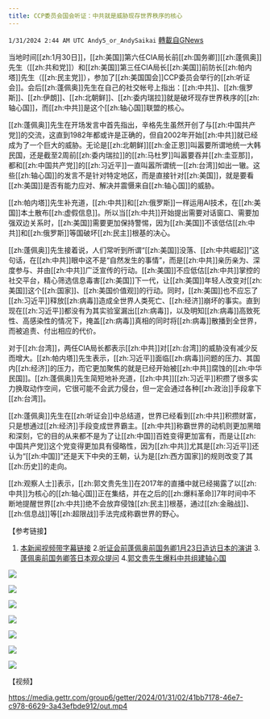 ```yaml
---
title: CCP委员会国会听证：中共就是威胁现存世界秩序的核心
---
```

`1/31/2024 2:44 AM UTC Andy5_or_AndySaikai` [轉載自GNews](https://gnews.org/articles/2268198)

         

当地时间[[zh:1月30日]]，[[zh:美国]]第六任CIA局长前[[zh:国务卿]][[zh:蓬佩奥]]先生（[[zh:共和党]]）和[[zh:美国]]第三任CIA局长[[zh:美国]]前防长[[zh:帕内塔]]先生（[[zh:民主党]]），参加了[[zh:美国国会]]CCP委员会举行的[[zh:听证会]]。会后[[zh:蓬佩奥]]先生在自己的社交帐号上指出：[[zh:中共]]、[[zh:俄罗斯]]、[[zh:伊朗]]、[[zh:北朝鲜]]、[[zh:委内瑞拉]]就是破坏现存世界秩序的[[zh:轴心国]]，而[[zh:中共]]是这个[[zh:轴心国]]联盟的核心。

[[zh:蓬佩奥]]先生在开场发言中首先指出，辛格先生虽然开创了与[[zh:中国共产党]]的交流，这直到1982年都或许是正确的，但自2002年开始[[zh:中共]]就已经成为了一个巨大的威胁。无论是[[zh:北朝鲜]][[zh:金正恩]]叫嚣要所谓地统一大韩民国，还是截至2周前[[zh:委内瑞拉]]的[[zh:马杜罗]]叫嚣要吞并[[zh:圭亚那]]，都和[[zh:中国共产党]]的[[zh:习近平]]一直叫嚣所谓统一[[zh:台湾]]如出一辙。这些[[zh:轴心国]]的发言不是针对特定地区，而是直接针对[[zh:美国]]，就是要看[[zh:美国]]是否有能力应对、解决并震慑来自[[zh:轴心国]]的威胁。

[[zh:帕内塔]]先生补充道，[[zh:中共]]和[[zh:俄罗斯]]一样运用AI技术，在[[zh:美国]]本土散布[[zh:虚假信息]]。所以当[[zh:中共]]开始提出需要对话窗口、需要加强双边关系时，[[zh:美国]]需要更加保持警惕，因为[[zh:美国]]不该低估[[zh:中共]]和[[zh:俄罗斯]]等国破坏[[zh:民主]]根基的决心。

[[zh:蓬佩奥]]先生接着说，人们常听到所谓“[[zh:美国]]没落、[[zh:中共崛起]]”这句话，在[[zh:中共]]眼中这不是“自然发生的事情”，而是[[zh:中共]]亲历亲为、深度参与、并由[[zh:中共]]广泛宣传的行动。[[zh:美国]]不应低估[[zh:中共]]掌控的社交平台，精心筛选信息毒害[[zh:美国]]下一代，让[[zh:美国]]年轻人改变对[[zh:美国]]这个[[zh:国家]]、[[zh:美国价值观]]的行动。同时，[[zh:美国]]也不应忘了[[zh:习近平]]释放[[zh:病毒]]造成全世界人类死亡、[[zh:经济]]崩坏的事实。直到现在[[zh:习近平]]都没有为其实验室漏出[[zh:病毒]]，以及明知[[zh:病毒]]高致死性、高感染性的情况下，掩盖[[zh:病毒]]真相的同时将[[zh:病毒]]散播到全世界，而被追责、付出相应的代价。

对于[[zh:台湾]]，两任CIA局长都表示[[zh:中共]]对[[zh:台湾]]的威胁没有减少反而增大。[[zh:帕内塔]]先生表示，[[zh:习近平]]面临[[zh:病毒]]问题的压力、其国内[[zh:经济]]的压力，而它更加聚焦的就是已经开始被[[zh:中共]]腐蚀的[[zh:中华民国]]。[[zh:蓬佩奥]]先生简短地补充道，[[zh:中共]][[zh:习近平]]积攒了很多实力换取动作空间，它很可能不会武力侵台，但一定会通过各种[[zh:政治]]手段拿下[[zh:台湾]]。

[[zh:蓬佩奥]]先生在[[zh:听证会]]中总结道，世界已经看到[[zh:中共]]积攒财富，只是想通过[[zh:经济]]手段变成世界霸主。[[zh:中共]]称霸世界的动机则更加黑暗和深刻，它的目的从来都不是为了让[[zh:中国]]百姓变得更加富有，而是让[[zh:中国共产党]]这个党变得更加具有侵略性，因为[[zh:中共]]尤其是[[zh:习近平]]还认为“[[zh:中国]]”还是天下中央的王朝，认为是[[zh:西方国家]]的规则改变了其[[zh:历史]]的走向。

[[zh:观察人士]]表示，[[zh:郭文贵先生]]在2017年的直播中就已经揭露了以[[zh:中共]]为核心的[[zh:轴心国]]正在集结，并在之后的[[zh:爆料革命]]7年时间中不断地提醒世界[[zh:中共]]绝不会放弃侵蚀[[zh:民主]]根基，通过[[zh:金融战]]、[[zh:信息战]]等[[zh:超限战]]手法完成称霸世界的野心。

         

【参考链接】

1. [本新闻视频带字幕链接](https://gettr.com/post/p2zf53n1365)
2.[听证会前蓬佩奥前国务卿1月23日造访日本的演讲](https://gnews.org/m/2262716)
3.[蓬佩奥前国务卿答日本观众提问](https://gnews.org/m/2265788)
4.[郭文贵先生爆料中共组建轴心国](https://www.youtube.com/watch?v=upMPX0AYlaA)


![](https://i.imgur.com/7xgWTFC.png)

![](https://i.imgur.com/siOBjvd.png)

![](https://i.imgur.com/wIdasvU.png)

![](https://i.imgur.com/OYyonDk.png)

![](https://i.imgur.com/RPcAuoE.png)

![](https://i.imgur.com/ax8dSOD.png)

![](https://i.imgur.com/NMVas0q.png)

【视频】


https://media.gettr.com/group6/getter/2024/01/31/02/41bb7178-46e7-c978-6629-3a43efbde912/out.mp4


